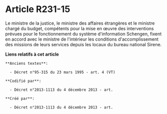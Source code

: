 # Article R231-15

Le ministre de la justice, le ministre des affaires étrangères et le ministre chargé du budget, compétents pour la mise en
œuvre des interventions prévues pour le fonctionnement du système d'information Schengen, fixent en accord avec le ministre
de l'intérieur les conditions d'accomplissement des missions de leurs services depuis les locaux du bureau national Sirene.

**Liens relatifs à cet article**

	**Anciens textes**:

	  - Décret n°95-315 du 23 mars 1995 - art. 4 (VT)

	**Codifié par**:

	  - Décret n°2013-1113 du 4 décembre 2013 - art.

	**Créé par**:

	  - Décret n°2013-1113 du 4 décembre 2013 - art.
